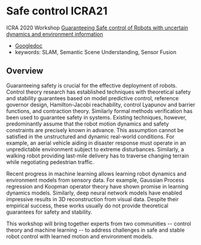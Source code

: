 # Safe control ICRA21
ICRA 2020 Workshop [Guaranteeing Safe control of Robots with uncertain dynamics and environment information](https://vikasdhiman.info/safe-control-icra21/)

 + [Googledoc](https://docs.google.com/document/d/1ifEcoNndYLdgbDbvZlOTcYW-krcTJm1BW2DvdG05Cao/edit?usp=sharing)
 + keywords: SLAM, Semantic Scene Understanding, Sensor Fusion



## Overview

Guaranteeing safety is crucial for the effective deployment of robots. Control theory research has established techniques with theoretical safety and stability guarantees based on model predictive control, reference governor design, Hamilton-Jacobi reachability, control Lyapunov and barrier functions, and contraction theory. Similarly formal methods verification has been used to guarantee safety in systems. Existing techniques, however, predominantly assume that the robot motion dynamics and safety constraints are precisely known in advance. This assumption cannot be satisfied in the unstructured and dynamic real-world conditions. For example, an aerial vehicle aiding in disaster response must operate in an unpredictable environment subject to extreme disturbances. Similarly, a walking robot providing last-mile delivery has to traverse changing terrain while negotiating pedestrian traffic. 

Recent progress in machine learning allows learning robot dynamics and environment models from sensory data. For example, Gaussian Process regression and Koopman operator theory have shown promise in learning dynamics models. Similarly, deep neural network models have enabled impressive results in 3D reconstruction from visual data. Despite their empirical success, these works usually do not provide theoretical guarantees for safety and stability.

This workshop will bring together experts from two communities -- control theory and machine learning -- to address challenges in safe and stable robot control with learned motion and environment models. 
